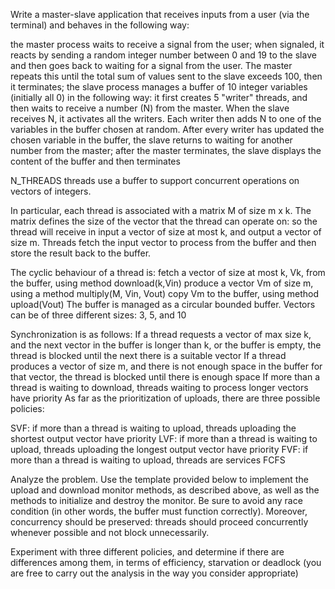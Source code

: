 Write a master-slave application that receives inputs from a user (via the terminal) and behaves in the following way:

the master process waits to receive a signal from the user; when signaled, it reacts by sending a random integer number between 0 and 19 to the slave and then goes back to waiting for a signal from the user. The master repeats this until the total sum of values sent to the slave exceeds 100, then it terminates;
the slave process manages a buffer of 10 integer variables (initially all 0) in the following way: it first creates 5 "writer" threads, and then waits to receive a number (N) from the master. When the slave receives N, it activates all the writers. Each writer then adds N to one of the variables in the buffer chosen at random. After every writer has updated the chosen variable in the buffer, the slave returns to waiting for another number from the master;
after the master terminates, the slave displays the content of the buffer and then terminates



N_THREADS threads use a buffer to support concurrent operations on vectors of integers.

In particular, each thread is associated with a matrix M of size m x k. The matrix defines the size of the vector that the thread can operate on: so the thread will receive in input a vector of size at most k, and output a vector of size m. Threads fetch the input vector to process from the buffer and then store the result back to the buffer.

The cyclic behaviour of a thread is:
 fetch a vector of size at most k, Vk, from the buffer, using method download(k,Vin)
 produce a vector Vm of size m, using a method multiply(M, Vin, Vout)
 copy Vm to the buffer, using method upload(Vout)
 The buffer is managed as a circular bounded buffer. Vectors can be of three different sizes: 3, 5, and 10
 
Synchronization is as follows:
If a thread requests a vector of max size k, and the next vector in the buffer is longer than k, or the buffer is empty, the thread is blocked until the next there is a suitable vector
If a thread produces a vector of size m, and there is not enough space in the buffer for that vector, the thread is blocked until there is enough space
If more than a thread is waiting to download, threads waiting to process longer vectors have priority
As far as the prioritization of uploads, there are three possible policies:

SVF: if more than a thread is waiting to upload, threads uploading the shortest output vector have priority 
LVF: if more than a thread is waiting to upload, threads uploading the longest output vector have priority
FVF: if more than a thread is waiting to upload, threads are services FCFS
 
Analyze the problem. Use the template provided below to implement the upload and download monitor methods, as described above, as well as the methods to initialize and destroy the monitor. Be sure to avoid any race condition (in other words, the buffer must function correctly). Moreover, concurrency should be preserved: threads should proceed concurrently whenever possible and not block unnecessarily.

Experiment with three different policies, and determine if there are differences among them, in terms of efficiency, starvation or deadlock (you are free to carry out the analysis in the way you consider appropriate)
